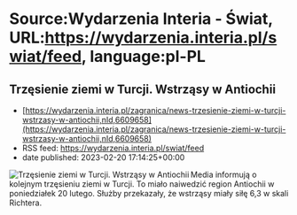 # Source:Wydarzenia Interia - Świat, URL:https://wydarzenia.interia.pl/swiat/feed, language:pl-PL

## Trzęsienie ziemi w Turcji. Wstrząsy w Antiochii
 - [https://wydarzenia.interia.pl/zagranica/news-trzesienie-ziemi-w-turcji-wstrzasy-w-antiochii,nId,6609658](https://wydarzenia.interia.pl/zagranica/news-trzesienie-ziemi-w-turcji-wstrzasy-w-antiochii,nId,6609658)
 - RSS feed: https://wydarzenia.interia.pl/swiat/feed
 - date published: 2023-02-20 17:14:25+00:00

<p><a href="https://wydarzenia.interia.pl/zagranica/news-trzesienie-ziemi-w-turcji-wstrzasy-w-antiochii,nId,6609658"><img align="left" alt="Trzęsienie ziemi w Turcji. Wstrząsy w Antiochii" src="https://i.iplsc.com/trzesienie-ziemi-w-turcji-wstrzasy-w-antiochii/000GSDWVLJY88FG0-C321.jpg" /></a>Media informują o kolejnym trzęsieniu ziemi w Turcji. To miało naiwedzić region Antiochii w poniedziałek 20 lutego. Służby przekazały, że wstrząsy miały siłę 6,3 w skali Richtera.</p><br clear="all" />


